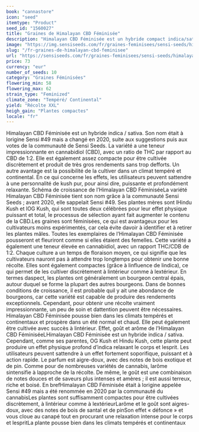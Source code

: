 ```yaml
---
book: "cannastore"
icon: "seed"
itemtype: "Product"
seed_id: "1560027"
title: "Graines de Himalayan CBD Féminisée"
description: "Himalayan CBD Féminisée est un hybride compact indica/sativa, choisi par la communauté du cannabis. Le stone est puissant et relaxant, l’arôme aigre-doux."
image: "https://img.sensiseeds.com/fr/graines-feminisees/sensi-seeds/himalayan-cbd-féminisée-image.png"
slug: "/fr-graines-de-himalayan-cbd-feminisee"
url: "https://sensiseeds.com/fr/graines-feminisees/sensi-seeds/himalayan-cbd-féminisée?a_aid=cannastore"
price: 73
currency: "eur"
number_of_seeds: 10
category: "Graines Féminisées"
flowering_min: 58
flowering_max: 62
strain_type: "Feminized"
climate_zone: "Tempéré/ Continental"
yield: "Récolte XXL"
heigh_gain: "Plantes compactes"
locale: "fr"
---
```

Himalayan CBD Féminisée est un hybride indica / sativa. Son nom était à lorigine Sensi #49 mais a changé en 2020, suite aux suggestions puis aux votes de la communauté de Sensi Seeds. La variété a une teneur impressionnante en cannabidiol (CBD), avec un ratio de THC par rapport au CBD de 1:2. Elle est également assez compacte pour être cultivée discrètement et produit de très gros rendements sans trop defforts. Un autre avantage est la possibilité de la cultiver dans un climat tempéré et continental. En ce qui concerne les effets, les utilisateurs peuvent sattendre à une personnalité de kush pur, pour ainsi dire, puissante et profondément relaxante. Schéma de croissance de l’Himalayan CBD FéminiséeLa variété Himalayan CBD Féminisée tient son nom grâce à la communauté Sensi Seeds ; avant 2020, elle sappelait Sensi #49. Ses plantes mères sont lHindu Kush et lOG Kush, qui sont toutes deux célébrées pour leur effet physique puissant et total, le processus de sélection ayant fait augmenter le contenu de la CBD.Les graines sont féminisées, ce qui est avantageux pour les cultivateurs moins expérimentés, car cela évite davoir à identifier et à retirer les plantes mâles. Toutes les exemplaires de l’Himalayan CBD Féminisée pousseront et fleuriront comme si elles étaient des femelles. Cette variété a également une teneur élevée en cannabidiol, avec un rapport THC/CDB de 1:2. Chaque culture a un temps de floraison moyen, ce qui signifie que les cultivateurs nauront pas à attendre trop longtemps pour obtenir une bonne récolte. Elles sont également compactes (grâce à linfluence de lindica), ce qui permet de les cultiver discrètement à lintérieur comme à lextérieur. En termes daspect, les plantes ont généralement un bourgeon central épais, autour duquel se forme la plupart des autres bourgeons. Dans de bonnes conditions de croissance, il est probable quil y ait une abondance de bourgeons, car cette variété est capable de produire des rendements exceptionnels. Cependant, pour obtenir une récolte vraiment impressionnante, un peu de soin et dattention peuvent être nécessaires. Himalayan CBD Féminisée pousse bien dans les climats tempérés et continentaux et prospère dans un été normal et chaud. Elle peut également être cultivée avec succès à lintérieur. Effet, goût et arôme de l’Himalayan CBD FéminiséeLHimalayan CBD Féminisée est un hybride indica / sativa. Cependant, comme ses parentes, OG Kush et Hindu Kush, cette plante peut produire un effet physique profond d’indica relaxant le corps et lesprit. Les utilisateurs peuvent sattendre à un effet fortement soporifique, puissant et à action rapide. Le parfum est aigre-doux, avec des notes de bois exotique et de pin. Comme pour de nombreuses variétés de cannabis, larôme sintensifie à lapproche de la récolte. De même, le goût est une combinaison de notes douces et de saveurs plus intenses et amères ; il est aussi terreux, riche et boisé. En brefHimalayan CBD Féminisée était à lorigine appelée Sensi #49 mais a été renommée en 2020 par la communauté du cannabisLes plantes sont suffisamment compactes pour être cultivées discrètement, à lintérieur comme à lextérieurLarôme et le goût sont aigres-doux, avec des notes de bois de santal et de pinSon effet « défonce » et vous cloue au canapé tout en procurant une relaxation intense pour le corps et lespritLa plante pousse bien dans les climats tempérés et continentaux
